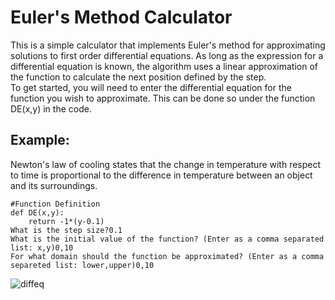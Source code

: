 # Euler's Method Calculator
This is a simple calculator that implements Euler's method for approximating solutions to first order differential equations.
As long as the expression for a differential equation is known, the algorithm uses a linear approximation of the function to
calculate the next position defined by the step.  
To get started, you will need to enter the differential equation for the function you wish to approximate.
This can be done so under the function DE(x,y) in the code.
## Example:
Newton's law of cooling states that the change in temperature with respect to time is proportional to the difference in
temperature between an object and its surroundings. 
```
#Function Definition
def DE(x,y):
    return -1*(y-0.1)
What is the step size?0.1
What is the initial value of the function? (Enter as a comma separated list: x,y)0,10
For what domain should the function be approximated? (Enter as a comma separeted list: lower,upper)0,10
```
![diffeq](https://user-images.githubusercontent.com/47088251/203002791-e5c1ecea-3e97-4a5e-9c2d-b646cd1f2dd0.jpg)
